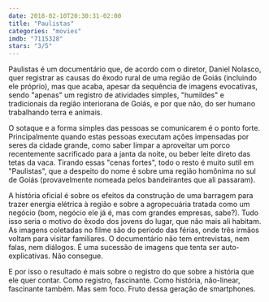```yaml
---
date: 2018-02-10T20:30:31-02:00
title: "Paulistas"
categories: "movies"
imdb: "7115328"
stars: "3/5"
---
```

Paulistas é um documentário que, de acordo com o diretor, Daniel Nolasco, quer registrar as causas do êxodo rural de uma região de Goiás (incluindo ele próprio), mas que acaba, apesar da sequência de imagens evocativas, sendo "apenas" um registro de atividades simples, "humildes" e tradicionais da região interiorana de Goiás, e por que não, do ser humano trabalhando terra e animais.

O sotaque e a forma simples das pessoas se comunicarem é o ponto forte. Principalmente quando estas pessoas executam ações impensadas por seres da cidade grande, como saber limpar a aproveitar um porco recentemente sacrificado para a janta da noite, ou beber leite direto das tetas da vaca. Tirando essas "cenas fortes", todo o resto é muito sutil em "Paulistas", que a despeito do nome é sobre uma região homônima no sul de Goiás (provavelmente nomeada pelos bandeirantes que ali passaram).

A história oficial é sobre os efeitos da construção de uma barragem para trazer energia elétrica à região e sobre a agropecuária tratada como um negócio (bom, negócio ele já é, mas com grandes empresas, sabe?). Tudo isso seria o motivo do êxodo dos jovens do lugar, que não mais ali habitam. As imagens coletadas no filme são do período das férias, onde três irmãos voltam para visitar familiares. O documentário não tem entrevistas, nem falas, nem diálogos. É uma sucessão de imagens que tenta ser auto-explicativas. Não consegue. 

E por isso o resultado é mais sobre o registro do que sobre a história que ele quer contar. Como registro, fascinante. Como história, não-linear, fascinante também. Mas sem foco. Fruto dessa geração de smartphones.
